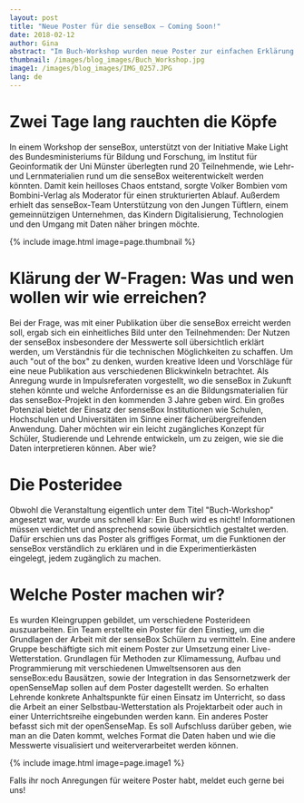 ```yaml
---
layout: post
title: "Neue Poster für die senseBox – Coming Soon!"
date: 2018-02-12
author: Gina
abstract: "Im Buch-Workshop wurden neue Poster zur einfachen Erklärung der senseBox für Schülerinnen und Schüler, Studierende und Lehrerinnen und Lehrer entwickelt."
thumbnail: /images/blog_images/Buch_Workshop.jpg
image1: /images/blog_images/IMG_0257.JPG
lang: de
---
```

Zwei Tage lang rauchten die Köpfe
============
In einem Workshop der senseBox, unterstützt von der Initiative Make Light des Bundesministeriums für Bildung und Forschung, im Institut für Geoinformatik der Uni Münster überlegten rund 20 Teilnehmende, wie Lehr- und Lernmaterialien rund um die senseBox weiterentwickelt werden könnten. Damit kein heilloses Chaos entstand, sorgte Volker Bombien vom Bombini-Verlag als Moderator für einen strukturierten Ablauf. Außerdem erhielt das senseBox-Team Unterstützung von den Jungen Tüftlern, einem gemeinnützigen Unternehmen, das Kindern Digitalisierung, Technologien und den Umgang mit Daten näher bringen möchte.

{% include image.html image=page.thumbnail %}

Klärung der W-Fragen: Was und wen wollen wir wie erreichen?
============
Bei der Frage, was mit einer Publikation über die senseBox erreicht werden soll, ergab sich ein einheitliches Bild unter den Teilnehmenden: Der Nutzen der senseBox insbesondere der Messwerte soll übersichtlich erklärt werden, um Verständnis für die technischen Möglichkeiten zu schaffen. Um auch "out of the box" zu denken, wurden kreative Ideen und Vorschläge für eine neue Publikation aus verschiedenen Blickwinkeln betrachtet. Als Anregung wurde in Impulsreferaten vorgestellt, wo die senseBox in Zukunft stehen könnte und welche Anfordernisse es an die Bildungsmaterialien für das senseBox-Projekt in den kommenden 3 Jahre geben wird. Ein großes Potenzial bietet der Einsatz der senseBox Institutionen wie Schulen, Hochschulen und Universitäten im Sinne einer fächerübergreifenden Anwendung. Daher möchten wir ein leicht zugängliches Konzept für Schüler, Studierende und Lehrende entwickeln, um zu zeigen, wie sie die Daten interpretieren können. Aber wie?

Die Posteridee
============
Obwohl die Veranstaltung eigentlich unter dem Titel "Buch-Workshop" angesetzt war, wurde uns schnell klar: Ein Buch wird es nicht! Informationen müssen verdichtet und ansprechend sowie übersichtlich gestaltet werden. Dafür erschien uns das Poster als griffiges Format, um die Funktionen der senseBox verständlich zu erklären und in die Experimentierkästen eingelegt, jedem zugänglich zu machen. 

Welche Poster machen wir?
============
Es wurden Kleingruppen gebildet, um verschiedene Posterideen auszuarbeiten. Ein Team erstellte ein Poster für den Einstieg, um die Grundlagen der Arbeit mit der senseBox Schülern zu vermitteln. Eine andere Gruppe beschäftigte sich mit einem Poster zur Umsetzung einer Live-Wetterstation. Grundlagen für Methoden zur Klimamessung, Aufbau und Programmierung mit verschiedenen Umweltsensoren aus den senseBox:edu Bausätzen, sowie der Integration in das Sensornetzwerk der openSenseMap sollen auf dem Poster dagestellt werden. So erhalten Lehrende konkrete Anhaltspunkte für einen Einsatz im Unterricht, so dass die Arbeit an einer Selbstbau-Wetterstation als Projektarbeit oder auch in einer Unterrichtsreihe eingebunden werden kann. Ein anderes Poster befasst sich mit der openSenseMap. Es soll Aufschluss darüber geben, wie man an die Daten kommt, welches Format die Daten haben und wie die Messwerte visualisiert und weiterverarbeitet werden können. 

{% include image.html image=page.image1 %}

Falls ihr noch Anregungen für weitere Poster habt, meldet euch gerne bei uns!
